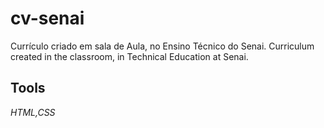 # cv-senai
Currículo criado em sala de Aula, no Ensino Técnico do Senai. Curriculum created in the classroom, in Technical Education at Senai.
## Tools
_HTML,CSS_
